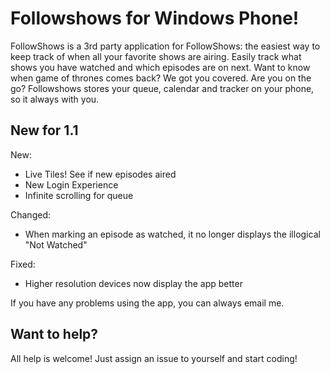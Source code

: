 # Followshows for Windows Phone!

FollowShows is a 3rd party application for FollowShows: the easiest way to keep track of when all your favorite shows are airing. Easily track what shows you have watched and which episodes are on next. Want to know when game of thrones comes back? We got you covered. Are you on the go? Followshows stores your queue, calendar and tracker on your phone, so it always with you.

## New for 1.1

New:
* Live Tiles! See if new episodes aired
* New Login Experience
* Infinite scrolling for queue

Changed:
* When marking an episode as watched, it no longer displays the illogical "Not Watched"

Fixed:
* Higher resolution devices now display the app better

If you have any problems using the app, you can always email me.

## Want to help?

All help is welcome! Just assign an issue to yourself and start coding!